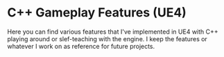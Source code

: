 # C++ Gameplay Features (UE4)
Here you can find various features that I've implemented in UE4 with C++ playing around or slef-teaching with the engine.
I keep the features or whatever I work on as reference for future projects.
